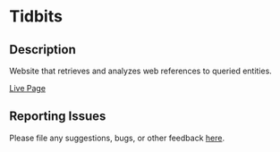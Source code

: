 # Tidbits
## Description
Website that retrieves and analyzes web references to queried entities.

[Live Page](https://azhu7.github.io/Tidbits/)

## Reporting Issues
Please file any suggestions, bugs, or other feedback [here](https://github.com/azhu7/Tidbits/issues).
